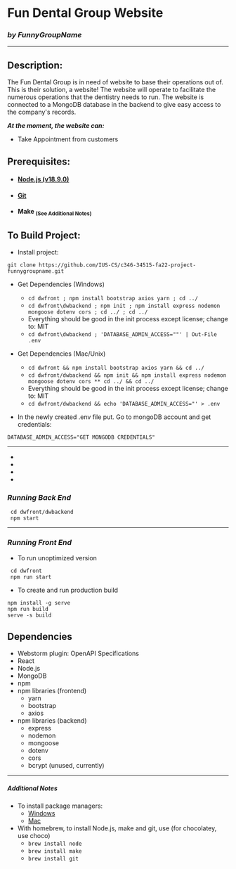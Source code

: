 # **Fun Dental Group Website**
### _by FunnyGroupName_

--------------
## Description:
The Fun Dental Group is in need of website to base their operations out of. This is their solution, a website!
The website will operate to facilitate the numerous operations that the dentistry needs to run.
The website is connected to a MongoDB database in the backend to give easy access
to the company's records.

_**At the moment, the website can:**_
* Take Appointment from customers

## Prerequisites:
* #### [Node.js (v18.9.0)](https://nodejs.org/en/download/)
* #### [Git](https://git-scm.com/downloads)
* #### Make <sub>(See Additional Notes)</sub>

## To Build Project:
* Install project:
```
git clone https://github.com/IUS-CS/c346-34515-fa22-project-funnygroupname.git       
```

* Get Dependencies (Windows)
  * ```cd dwfront ; npm install bootstrap axios yarn ; cd ../```
  * ```cd dwfront\dwbackend ; npm init ; npm install express nodemon mongoose dotenv cors ; cd ../ ; cd ../```
  * Everything should be good in the init process except license; change to: MIT
  * ```cd dwfront\dwbackend ; 'DATABASE_ADMIN_ACCESS=""' | Out-File .env```

* Get Dependencies (Mac/Unix)
  * ```cd dwfront && npm install bootstrap axios yarn && cd ../```
  * ```cd dwfront/dwbackend && npm init && npm install express nodemon mongoose dotenv cors ** cd ../ && cd ../```
  * Everything should be good in the init process except license; change to: MIT
  * ```cd dwfront/dwbackend && echo 'DATABASE_ADMIN_ACCESS="' > .env```

  
* In the newly created .env file put. Go to mongoDB account and get credentials:
```
DATABASE_ADMIN_ACCESS="GET MONGODB CREDENTIALS"
```
-----
*
*
*
*


### _Running Back End_
```
 cd dwfront/dwbackend
 npm start
```

------
### _Running Front End_
* To run unoptimized version
```
 cd dwfront
 npm run start
```

* To create and run production build
```
npm install -g serve
npm run build
serve -s build
```


## Dependencies
* Webstorm plugin: OpenAPI Specifications
* React
* Node.js
* MongoDB
* npm
* npm libraries (frontend)
    * yarn
    * bootstrap
    * axios
* npm libraries (backend)
    * express
    * nodemon
    * mongoose
    * dotenv
    * cors
    * bcrypt (unused, currently)


----
##### Additional Notes
* To install package managers: 
  * [Windows ](https://chocolatey.org/install)
  * [Mac](https://brew.sh/)
* With homebrew, to install Node.js, make and git, use (for chocolatey, use choco) 
  * ```brew install node```
  * ```brew install make```
  * ```brew install git```


